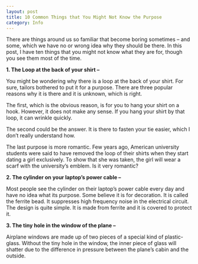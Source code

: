 ```yaml
---
layout: post
title: 10 Common Things that You Might Not Know the Purpose
category: Info
---
```


There are things around us so familiar that become boring sometimes – and some, which we have no or wrong idea why they should be there.
In this post, I have ten things that you might not know what they are for, though you see them most of the time.

**1. The Loop at the back of your shirt –**

You might be wondering why there is a loop at the back of your shirt. For sure, tailors bothered to put it for a purpose. 
There are three popular reasons why it is there and it is unknown, which is right.

The first, which is the obvious reason, is for you to hang your shirt on a hook. However, it does not make any sense. 
If you hang your shirt by that loop, it can wrinkle quickly.

The second could be the answer. It is there to fasten your tie easier, which I don’t really understand how.

The last purpose is more romantic. Few years ago, American university students were said to have removed the 
loop of their shirts when they start dating a girl exclusively. To show that she was taken, the girl will wear 
a scarf with the university’s emblem. Is it very romantic?

**2. The cylinder on your laptop’s power cable –**

Most people see the cylinder on their laptop’s power cable every day and have no idea what its purpose. Some believe it is for decoration. 
It is called the ferrite bead. It suppresses high frequency noise in the electrical circuit. The design is quite simple. It is made from 
ferrite and it is covered to protect it.

**3. The tiny hole in the window of the plane –**

Airplane windows are made up of two pieces of a special kind of plastic-glass. Without the tiny hole in the window, 
the inner piece of glass will shatter due to the difference in pressure between the plane’s cabin and the outside.
 


 



